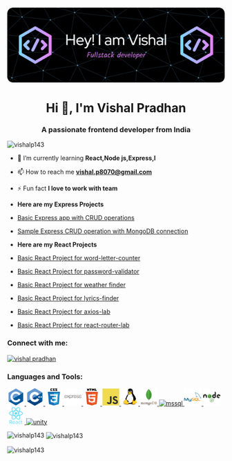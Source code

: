 <p align="center">
  <img src="https://github.com/vishalP143/vishalP143/blob/main/github-header-image.png" />
</p>

<h1 align="center">Hi 👋, I'm Vishal Pradhan</h1>
<h3 align="center">A passionate frontend developer from India</h3>
<p align="left"> <img src="https://komarev.com/ghpvc/?username=vishalp143&label=Profile%20views&color=0e75b6&style=flat" alt="vishalp143" /> </p>

- 🌱 I’m currently learning **React,Node js,Express,l**

- 📫 How to reach me **vishal.p8070@gmail.com**

- ⚡ Fun fact **I love to work with team**

-   **Here are my Express Projects**

- [Basic Express app with CRUD operations](https://github.com/vishalP143/project)
- [Sample Express CRUD operation with MongoDB connection](https://github.com/vishalP143/Basic-CRUD-app-with-Express-level-2-with-MongoDB)

-  **Here are my React Projects**
-  [Basic React Project for word-letter-counter](https://github.com/vishalP143/reactProjects1/tree/main/word-letter-counter)
-  [Basic React Project for password-validator](https://github.com/vishalP143/reactProjects1/tree/main/password-validator)
-  [Basic React Project for weather finder](https://github.com/vishalP143/reactProjects1/tree/main/weather)
-  [Basic React Project for lyrics-finder](https://github.com/vishalP143/reactProjects1/tree/main/lyrics-finder)
-  [Basic React Project for axios-lab](https://github.com/vishalP143/reactProjects1/tree/main/axios-lab)
-  [Basic React Project for react-router-lab](https://github.com/vishalP143/reactProjects1/tree/main/react-router-lab)
 
<h3 align="left">Connect with me:</h3>
<p align="left">
<a href="https://www.linkedin.com/in/vishal-pradhan-65901b327/" target="blank"><img align="center" src="https://raw.githubusercontent.com/rahuldkjain/github-profile-readme-generator/master/src/images/icons/Social/linked-in-alt.svg" alt="vishal pradhan" height="30" width="40" /></a>
</p>

<h3 align="left">Languages and Tools:</h3>
<p align="left"> <a href="https://www.cprogramming.com/" target="_blank" rel="noreferrer"> <img src="https://raw.githubusercontent.com/devicons/devicon/master/icons/c/c-original.svg" alt="c" width="40" height="40"/> </a> <a href="https://www.w3schools.com/cpp/" target="_blank" rel="noreferrer"> <img src="https://raw.githubusercontent.com/devicons/devicon/master/icons/cplusplus/cplusplus-original.svg" alt="cplusplus" width="40" height="40"/> </a> <a href="https://www.w3schools.com/css/" target="_blank" rel="noreferrer"> <img src="https://raw.githubusercontent.com/devicons/devicon/master/icons/css3/css3-original-wordmark.svg" alt="css3" width="40" height="40"/> </a> <a href="https://expressjs.com" target="_blank" rel="noreferrer"> <img src="https://raw.githubusercontent.com/devicons/devicon/master/icons/express/express-original-wordmark.svg" alt="express" width="40" height="40"/> </a> <a href="https://www.w3.org/html/" target="_blank" rel="noreferrer"> <img src="https://raw.githubusercontent.com/devicons/devicon/master/icons/html5/html5-original-wordmark.svg" alt="html5" width="40" height="40"/> </a> <a href="https://developer.mozilla.org/en-US/docs/Web/JavaScript" target="_blank" rel="noreferrer"> <img src="https://raw.githubusercontent.com/devicons/devicon/master/icons/javascript/javascript-original.svg" alt="javascript" width="40" height="40"/> </a> <a href="https://www.linux.org/" target="_blank" rel="noreferrer"> <img src="https://raw.githubusercontent.com/devicons/devicon/master/icons/linux/linux-original.svg" alt="linux" width="40" height="40"/> </a> <a href="https://www.mongodb.com/" target="_blank" rel="noreferrer"> <img src="https://raw.githubusercontent.com/devicons/devicon/master/icons/mongodb/mongodb-original-wordmark.svg" alt="mongodb" width="40" height="40"/> </a> <a href="https://www.microsoft.com/en-us/sql-server" target="_blank" rel="noreferrer"> <img src="https://www.svgrepo.com/show/303229/microsoft-sql-server-logo.svg" alt="mssql" width="40" height="40"/> </a> <a href="https://www.mysql.com/" target="_blank" rel="noreferrer"> <img src="https://raw.githubusercontent.com/devicons/devicon/master/icons/mysql/mysql-original-wordmark.svg" alt="mysql" width="40" height="40"/> </a> <a href="https://nodejs.org" target="_blank" rel="noreferrer"> <img src="https://raw.githubusercontent.com/devicons/devicon/master/icons/nodejs/nodejs-original-wordmark.svg" alt="nodejs" width="40" height="40"/> </a> <a href="https://reactjs.org/" target="_blank" rel="noreferrer"> <img src="https://raw.githubusercontent.com/devicons/devicon/master/icons/react/react-original-wordmark.svg" alt="react" width="40" height="40"/> </a> <a href="https://unity.com/" target="_blank" rel="noreferrer"> <img src="https://www.vectorlogo.zone/logos/unity3d/unity3d-icon.svg" alt="unity" width="40" height="40"/> </a> </p>

<p><img align="left" src="https://github-readme-stats.vercel.app/api/top-langs?username=vishalp143&show_icons=true&locale=en&layout=compact" alt="vishalp143" /></p>

<p>&nbsp;<img align="center" src="https://github-readme-stats.vercel.app/api?username=vishalp143&show_icons=true&locale=en" alt="vishalp143" /></p>

<p><img align="center" src="https://github-readme-streak-stats.herokuapp.com/?user=vishalp143&" alt="vishalp143" /></p>
